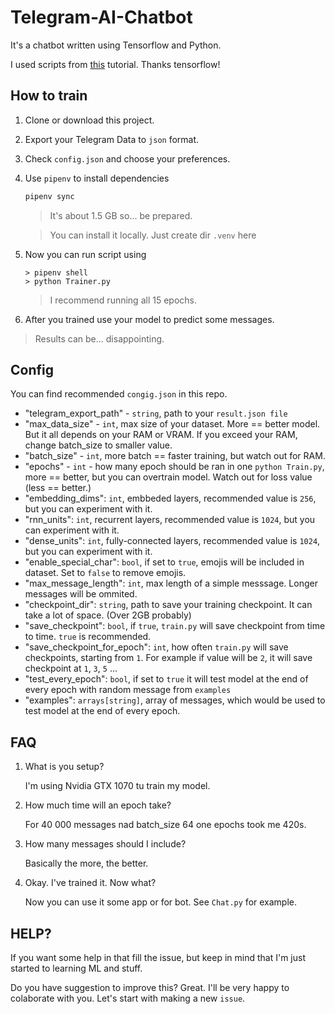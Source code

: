 # Telegram-AI-Chatbot

It's a chatbot written using Tensorflow and Python.

I used scripts from [this](https://www.tensorflow.org/addons/tutorials/networks_seq2seq_nmt) tutorial. Thanks tensorflow!

## How to train
1. Clone or download this project.
1. Export your Telegram Data to `json` format.
1. Check `config.json` and choose your preferences.
1. Use `pipenv` to install dependencies
    ```bash
    pipenv sync
    ```
    > It's about 1.5 GB so... be prepared.

    >You can install it locally. Just create dir `.venv` here
1. Now you can run script using 
    ```
    > pipenv shell
    > python Trainer.py
    ```
    > I recommend running all 15 epochs.
1. After you trained use your model to predict some messages.

> Results can be... disappointing.


## Config

You can find recommended `congig.json` in this repo.

* "telegram_export_path" - `string`, path to your `result.json file`
* "max_data_size" - `int`, max size of your dataset. More == better model. But it all depends on your RAM or VRAM. If you exceed your RAM, change batch_size to smaller value.
* "batch_size" - `int`, more batch == faster training, but watch out for RAM.
* "epochs" - `int` - how many epoch should be ran in one `python Train.py`, more == better, but you can overtrain model. Watch out for loss value (less == better.)
* "embedding_dims": `int`, embbeded layers, recommended value is `256`, but you can experiment with it.
* "rnn_units": `int`, recurrent layers, recommended value is `1024`, but you can experiment with it.
* "dense_units": `int`, fully-connected layers, recommended value is `1024`, but you can experiment with it.
* "enable_special_char": `bool`, if set to `true`, emojis will be included in dataset. Set to `false` to remove emojis.
* "max_message_length": `int`, max length of a simple messsage. Longer messages will be ommited.
* "checkpoint_dir": `string`, path to save your training checkpoint. It can take a lot of space. (Over 2GB probably)
* "save_checkpoint": `bool`, if `true`, `train.py` will save checkpoint from time to time. `true` is recommended.
* "save_checkpoint_for_epoch": `int`, how often `train.py` will save checkpoints, starting from `1`. For example if value will be `2`, it will save checkpoint at `1`, `3`, `5` ...
* "test_every_epoch": `bool`, if set to `true` it will test model at the end of every epoch with random message from `examples`
* "examples": `arrays[string]`, array of messages, which would be used to test model at the end of every epoch.

## FAQ

1. What is you setup?

    I'm using Nvidia GTX 1070 tu train my model.

1. How much time will an epoch take?

    For 40 000 messages nad batch_size 64 one epochs took me 420s.

1.  How many messages should I include?

    Basically the more, the better.

1. Okay. I've trained it. Now what?

    Now you can use it some app or for bot. See `Chat.py` for example.


## HELP?

If you want some help in that fill the issue, but keep in mind that I'm just started to learning ML and stuff.

Do you have suggestion to improve this? Great. I'll be very happy to colaborate with you. Let's start with making a new `issue`.
